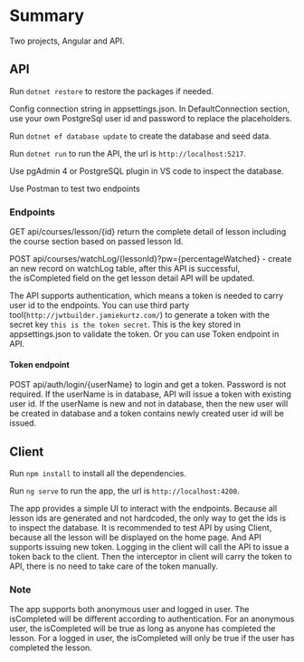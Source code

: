 # Summary

Two projects, Angular and API.

## API

Run `dotnet restore` to restore the packages if needed.

Config connection string in appsettings.json. In DefaultConnection section, use your own PostgreSql user id and password to replace the placeholders.

Run `dotnet ef database update` to create the database and seed data.

Run `dotnet run` to run the API, the url is `http://localhost:5217`.

Use pgAdmin 4 or PostgreSQL plugin in VS code to inspect the database.

Use Postman to test two endpoints

### Endpoints

GET api/courses/lesson/{id} return the complete detail of lesson including the course section based on passed lesson Id.

POST api/courses/watchLog/{lessonId}?pw={percentageWatched} - create an new record on watchLog table, after this API is successful, the isCompleted field on the get lesson detail API will be updated.

The API supports authentication, which means a token is needed to carry user id to the endpoints. You can use third party tool(`http://jwtbuilder.jamiekurtz.com/`) to generate a token with the secret key `this is the token secret`. This is the key stored in appsettings.json to validate the token. Or you can use Token endpoint in API.

#### Token endpoint

POST api/auth/login/{userName} to login and get a token. Password is not required. If the userName is in database, API will issue a token with existing user id. If the userName is new and not in database, then the new user will be created in database and a token contains newly created user id will be issued.

## Client

Run `npm install` to install all the dependencies.

Run `ng serve` to run the app, the url is `http://localhost:4200`.

The app provides a simple UI to interact with the endpoints. Because all lesson ids are generated and not hardcoded, the only way to get the ids is to inspect the database. It is recommended to test API by using Client, because all the lesson will be displayed on the home page. And API supports issuing new token. Logging in the client will call the API to issue a token back to the client. Then the interceptor in client will carry the token to API, there is no need to take care of the token manually.

### Note

The app supports both anonymous user and logged in user. The isCompleted will be different according to authentication. For an anonymous user, the isCompleted will be true as long as anyone has completed the lesson. For a logged in user, the isCompleted will only be true if the user has completed the lesson.
